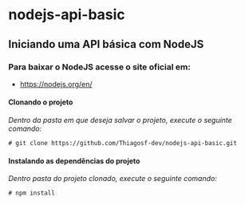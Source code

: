 # nodejs-api-basic

## Iniciando uma API básica com NodeJS

### Para baixar o NodeJS acesse o site oficial em:

- <https://nodejs.org/en/>

#### Clonando o projeto
_Dentro da pasta em que deseja salvar o projeto, execute o seguinte comando:_

    # git clone https://github.com/Thiagosf-dev/nodejs-api-basic.git

#### Instalando as dependências do projeto
_Dentro pasta do projeto clonado, execute o seguinte comando:_

    # npm install